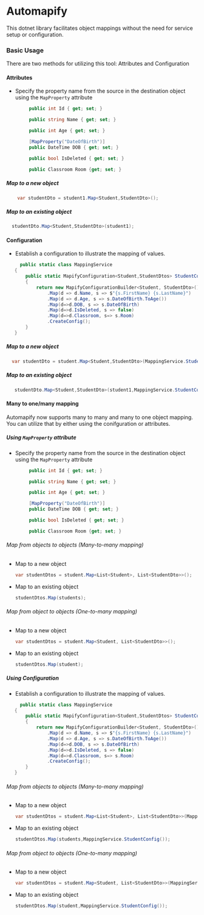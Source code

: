 # Automapify
This dotnet library facilitates object mappings without the need for service setup or configuration.

### Basic Usage
There are two methods for utilizing this tool: Attributes and Configuration
#### **Attributes**

- Specify the property name from the source in the destination object using the `MapProperty` attribute

   ```csharp
        public int Id { get; set; }

        public string Name { get; set; }

        public int Age { get; set; }

        [MapProperty("DateOfBirth")]
        public DateTime DOB { get; set; }

        public bool IsDeleted { get; set; }

        public Classroom Room {get; set; }
   ```

##### Map to a new object
```csharp
    var studentDto = student1.Map<Student,StudentDto>();
```

##### Map to an existing object

  ```csharp
    studentDto.Map<Student,StudentDto>(student1);
  ```

#### **Configuration**

- Establish a configuration to illustrate the mapping of values.

 ```csharp
      public static class MappingService
    {
        public static MapifyConfiguration<Student,StudentDtos> StudentConfig()
        {
            return new MapifyConfigurationBuilder<Student, StudentDto>()
                .Map(d => d.Name, s => $"{s.FirstName} {s.LastName}")
                .Map(d => d.Age, s => s.DateOfBirth.ToAge())
                .Map(d=>d.DOB, s => s.DateOfBirth)
                .Map(d=>d.IsDeleted, s => false)
                .Map(d=>d.Classroom, s=> s.Room)
                .CreateConfig();
        }
    }
 ```

##### Map to a new object

  ```csharp
    var studentDto = student.Map<Student,StudentDto>(MappingService.StudentConfig());
  ```

##### Map to an existing object

```csharp
   studentDto.Map<Student,StudentDto>(student1,MappingService.StudentConfig());
```

#### Many to one/many mapping
Automapify now supports many to many and many to one object mapping. You can utilize that by either using the conifguration or attributes.

##### Using `MapProperty` attribute

- Specify the property name from the source in the destination object using the `MapProperty` attribute

   ```csharp
        public int Id { get; set; }

        public string Name { get; set; }

        public int Age { get; set; }

        [MapProperty("DateOfBirth")]
        public DateTime DOB { get; set; }

        public bool IsDeleted { get; set; }

        public Classroom Room {get; set; }
   ```

###### Map from objects to  objects (Many-to-many mapping)
- Map to a new object
   ```csharp
   var studentDtos = student.Map<List<Student>, List<StudentDto>>();
   ```
- Map to an existing object
  ```csharp
  studentDtos.Map(students); 
  ```
###### Map from object to objects (One-to-many mapping)
- Map to a new object
   ```csharp
   var studentDtos = student.Map<Student, List<StudentDto>>();
   ```
- Map to an existing object
  ```csharp
  studentDtos.Map(student); 
  ```

##### Using Configuration
- Establish a configuration to illustrate the mapping of values.

 ```csharp
      public static class MappingService
    {
        public static MapifyConfiguration<Student,StudentDtos> StudentConfig()
        {
            return new MapifyConfigurationBuilder<Student, StudentDto>()
                .Map(d => d.Name, s => $"{s.FirstName} {s.LastName}")
                .Map(d => d.Age, s => s.DateOfBirth.ToAge())
                .Map(d=>d.DOB, s => s.DateOfBirth)
                .Map(d=>d.IsDeleted, s => false)
                .Map(d=>d.Classroom, s=> s.Room)
                .CreateConfig();
        }
    }
 ```

###### Map from objects to  objects (Many-to-many mapping)
- Map to a new object
   ```csharp
   var studentDtos = student.Map<List<Student>, List<StudentDto>>(MappingService.StudentConfig());
   ```
- Map to an existing object
  ```csharp
  studentDtos.Map(students,MappingService.StudentConfig()); 
  ```
###### Map from object to objects (One-to-many mapping)
- Map to a new object
   ```csharp
   var studentDtos = student.Map<Student, List<StudentDto>>(MappingService.StudentConfig());
   ```
- Map to an existing object
    ```csharp
  studentDtos.Map(student,MappingService.StudentConfig()); 
  ```
